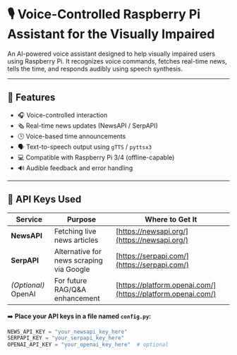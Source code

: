 # 🎙️ Voice-Controlled Raspberry Pi Assistant for the Visually Impaired

An AI-powered voice assistant designed to help visually impaired users using Raspberry Pi. It recognizes voice commands, fetches real-time news, tells the time, and responds audibly using speech synthesis.

---

## 🚀 Features

- 🎧 Voice-controlled interaction
- 🗞️ Real-time news updates (NewsAPI / SerpAPI)
- 🕒 Voice-based time announcements
- 🗣️ Text-to-speech output using `gTTS` / `pyttsx3`
- 💻 Compatible with Raspberry Pi 3/4 (offline-capable)
- 🔊 Audible feedback and error handling

---

## 🔐 API Keys Used

| Service   | Purpose                | Where to Get It                            |
|-----------|------------------------|---------------------------------------------|
| **NewsAPI**   | Fetching live news articles | [https://newsapi.org/](https://newsapi.org/) |
| **SerpAPI**   | Alternative for news scraping via Google | [https://serpapi.com/](https://serpapi.com/) |
| *(Optional)* OpenAI | For future RAG/Q&A enhancement | [https://platform.openai.com/](https://platform.openai.com/) |

➡️ **Place your API keys in a file named `config.py`:**
```python
NEWS_API_KEY = "your_newsapi_key_here"
SERPAPI_KEY = "your_serpapi_key_here"
OPENAI_API_KEY = "your_openai_key_here"  # optional
